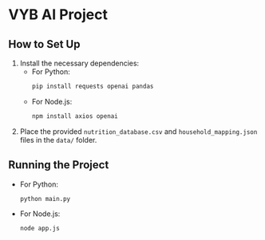 # VYB AI Project

## How to Set Up

1. Install the necessary dependencies:
   - For Python:
     ```bash
     pip install requests openai pandas
     ```
   - For Node.js:
     ```bash
     npm install axios openai
     ```
2. Place the provided `nutrition_database.csv` and `household_mapping.json` files in the `data/` folder.

## Running the Project

- For Python:
  ```bash
  python main.py
  ```
- For Node.js:
  ```bash
  node app.js
  ```